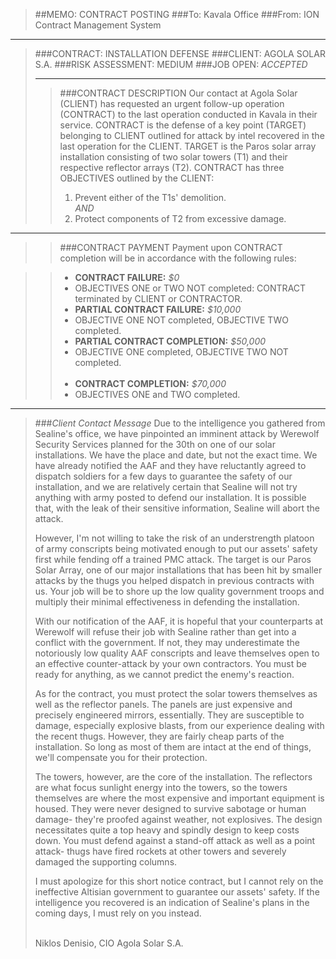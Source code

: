 > ##MEMO: CONTRACT POSTING
> ###To: Kavala Office
> ###From: ION Contract Management System

----------
>###CONTRACT: INSTALLATION DEFENSE
>###CLIENT: AGOLA SOLAR S.A.
>###RISK ASSESSMENT: MEDIUM
>###JOB OPEN: *ACCEPTED*
>***
>>###CONTRACT DESCRIPTION
>>Our contact at Agola Solar (CLIENT) has requested an urgent follow-up operation (CONTRACT) to the last operation conducted in Kavala in their service. CONTRACT is the defense of a key point (TARGET) belonging to CLIENT outlined for attack by intel recovered in the last operation for the CLIENT. TARGET is the Paros solar array installation consisting of two solar towers (T1) and their respective reflector arrays (T2). CONTRACT has three OBJECTIVES outlined by the CLIENT:
>>
>>1. Prevent either of the T1s' demolition.<br>
>>*AND*
>>2. Protect components of T2 from excessive damage.<br>

***

>>###CONTRACT PAYMENT
>>Payment upon CONTRACT completion will be in accordance with the following rules:

>>- **CONTRACT FAILURE:** *$0*
>>  - OBJECTIVES ONE or TWO NOT completed: CONTRACT terminated by CLIENT or CONTRACTOR.
>>- **PARTIAL CONTRACT FAILURE:** *$10,000*
>>  - OBJECTIVE ONE NOT completed, OBJECTIVE TWO completed.
>>- **PARTIAL CONTRACT COMPLETION:** *$50,000*
>>  - OBJECTIVE ONE completed, OBJECTIVE TWO NOT completed.
<br><br>
>>- **CONTRACT COMPLETION:** *$70,000*
>>  - OBJECTIVES ONE and TWO completed.

***

>###*Client Contact Message*
>Due to the intelligence you gathered from Sealine's office, we have pinpointed an imminent attack by Werewolf Security Services planned for the 30th on one of our solar installations. We have the place and date, but not the exact time. We have already notified the AAF and they have reluctantly agreed to dispatch soldiers for a few days to guarantee the safety of our installation, and we are relatively certain that Sealine will not try anything with army posted to defend our installation. It is possible that, with the leak of their sensitive information, Sealine will abort the attack.
>
>However, I'm not willing to take the risk of an understrength platoon of army conscripts being motivated enough to put our assets' safety first while fending off a trained PMC attack. The target is our Paros Solar Array, one of our major installations that has been hit by smaller attacks by the thugs you helped dispatch in previous contracts with us. Your job will be to shore up the low quality government troops and multiply their minimal effectiveness in defending the installation.
>
>With our notification of the AAF, it is hopeful that your counterparts at Werewolf will refuse their job with Sealine rather than get into a conflict with the government. If not, they may underestimate the notoriously low quality AAF conscripts and leave themselves open to an effective counter-attack by your own contractors. You must be ready for anything, as we cannot predict the enemy's reaction.
>
>As for the contract, you must protect the solar towers themselves as well as the reflector panels. The panels are just expensive and precisely engineered mirrors, essentially. They are susceptible to damage, especially explosive blasts, from our experience dealing with the recent thugs. However, they are fairly cheap parts of the installation. So long as most of them are intact at the end of things, we'll compensate you for their protection.
>
>The towers, however, are the core of the installation. The reflectors are what focus sunlight energy into the towers, so the towers themselves are where the most expensive and important equipment is housed. They were never designed to survive sabotage or human damage- they're proofed against weather, not explosives. The design necessitates quite a top heavy and spindly design to keep costs down. You must defend against a stand-off attack as well as a point attack- thugs have fired rockets at other towers and severely damaged the supporting columns.
>
>I must apologize for this short notice contract, but I cannot rely on the ineffective Altisian government to guarantee our assets' safety. If the intelligence you recovered is an indication of Sealine's plans in the coming days, I must rely on you instead.
>
><br>Niklos Denisio, CIO Agola Solar S.A.
